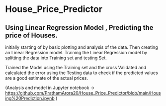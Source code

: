 # House_Price_Predictor

## Using Linear Regression Model , Predicting the price of Houses.

initially starting of by basic plotting and analysis of the data. Then creating an Linear Regression model. Training the Linear Regression model by 
splitting the data into Training set and testing Set.

Trained the Model using the Training set and the cross Validated and calculated the error using the Testing data to check if the predicted values are a good estimate of the actual prices.


(Analysis and model in Jupyter notebook -> https://github.com/PrathamArora20/House_Price_Predictor/blob/main/Housing%20Prediction.ipynb )
